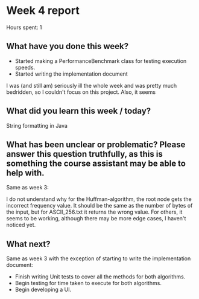 
# Week 4 report

Hours spent: 1

##  What have you done this week?

- Started making a PerformanceBenchmark class for testing execution speeds.
- Started writing the implementation document

I was (and still am) seriously ill the whole week and was pretty much bedridden, so I couldn't focus on this project. Also, it seems 

##  What did you learn this week / today?

String formatting in Java

##  What has been unclear or problematic? Please answer this question truthfully, as this is something the course assistant may be able to help with.

Same as week 3: 

I do not understand why for the Huffman-algorithm, the root node gets the incorrect frequency value.
It should be the same as the number of bytes of the input, but for ASCII_256.txt it returns the wrong value. 
For others, it seems to be working, although there may be more edge cases, I haven't noticed yet. 

##  What next?

Same as week 3 with the exception of starting to write the implementation document: 

- Finish writing Unit tests to cover all the methods for both algorithms. 
- Begin testing for time taken to execute for both algorithms. 
- Begin developing a UI. 








